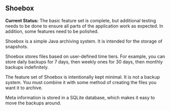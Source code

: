 ## Shoebox

**Current Status:**
The basic feature set is complete, but additional testing needs to be done to ensure all parts of the application work as expected. In addition, some features need to be polished.

Shoebox is a simple Java archiving system. It is intended for the storage of snapshots.

Shoebox stores files based on user-defined time tiers. For example, you can store daily backups for 7 days, then weekly ones for 30 days, then monthly backups indefinitely.

The feature set of Shoebox is intentionally kept minimal. It is not a backup system. You must combine it with some method of creating the files you want it to archive.

Meta information is stored in a SQLite database, which makes it easy to move the backups around.
